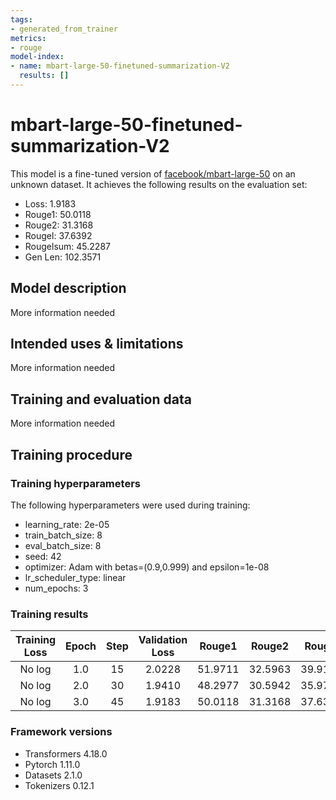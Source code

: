 ```yaml
---
tags:
- generated_from_trainer
metrics:
- rouge
model-index:
- name: mbart-large-50-finetuned-summarization-V2
  results: []
---
```


<!-- This model card has been generated automatically according to the information the Trainer had access to. You
should probably proofread and complete it, then remove this comment. -->

# mbart-large-50-finetuned-summarization-V2

This model is a fine-tuned version of [facebook/mbart-large-50](https://huggingface.co/facebook/mbart-large-50) on an unknown dataset.
It achieves the following results on the evaluation set:
- Loss: 1.9183
- Rouge1: 50.0118
- Rouge2: 31.3168
- Rougel: 37.6392
- Rougelsum: 45.2287
- Gen Len: 102.3571

## Model description

More information needed

## Intended uses & limitations

More information needed

## Training and evaluation data

More information needed

## Training procedure

### Training hyperparameters

The following hyperparameters were used during training:
- learning_rate: 2e-05
- train_batch_size: 8
- eval_batch_size: 8
- seed: 42
- optimizer: Adam with betas=(0.9,0.999) and epsilon=1e-08
- lr_scheduler_type: linear
- num_epochs: 3

### Training results

| Training Loss | Epoch | Step | Validation Loss | Rouge1  | Rouge2  | Rougel  | Rougelsum | Gen Len  |
|:-------------:|:-----:|:----:|:---------------:|:-------:|:-------:|:-------:|:---------:|:--------:|
| No log        | 1.0   | 15   | 2.0228          | 51.9711 | 32.5963 | 39.9154 | 48.3431   | 134.6429 |
| No log        | 2.0   | 30   | 1.9410          | 48.2977 | 30.5942 | 35.9761 | 43.7634   | 92.0714  |
| No log        | 3.0   | 45   | 1.9183          | 50.0118 | 31.3168 | 37.6392 | 45.2287   | 102.3571 |


### Framework versions

- Transformers 4.18.0
- Pytorch 1.11.0
- Datasets 2.1.0
- Tokenizers 0.12.1
